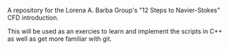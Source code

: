 A repository for the Lorena A. Barba Group's "12 Steps to Navier-Stokes" CFD introduction.

This will be used as an exercies to learn and implement the scripts in C++ as well as get more familiar
with git.
